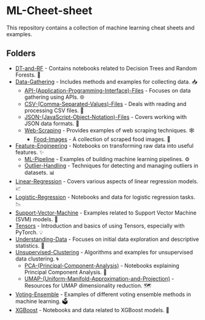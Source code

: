 # ML-Cheet-sheet

This repository contains a collection of machine learning cheat sheets and examples.

## Folders

*   [DT-and-RF](./DT-and-RF/) - Contains notebooks related to Decision Trees and Random Forests. 🌳
*   [Data-Gathering](./Data-Gathering/) - Includes methods and examples for collecting data. 📥
    *   [API-(Application-Programming-Interface)-Files](./Data-Gathering/API-(Application-Programming-Interface)-Files/) - Focuses on data gathering using APIs. 🌐
    *   [CSV-(Comma-Separated-Values)-Files](./Data-Gathering/CSV-(Comma-Separated-Values)-Files/) - Deals with reading and processing CSV files. 📄
    *   [JSON-(JavaScript-Object-Notation)-Files](./Data-Gathering/JSON-(JavaScript-Object-Notation)-Files/) - Covers working with JSON data formats. 📑
    *   [Web-Scraping](./Data-Gathering/Web-Scraping/) - Provides examples of web scraping techniques. 🕸️
        *   [Food-Images](./Data-Gathering/Web-Scraping/Food-Images/) - A collection of scraped food images. 🍔
*   [Feature-Engineering](./Feature-Engineering/) - Notebooks on transforming raw data into useful features. ✨
    *   [ML-Pipeline](./Feature-Engineering/ML-Pipeline/) - Examples of building machine learning pipelines. ⚙️
    *   [Outlier-Handling](./Feature-Engineering/Outlier-Handling/) - Techniques for detecting and managing outliers in datasets. 📊
*   [Linear-Regression](./Linear-Regression/) - Covers various aspects of linear regression models. 📈
*   [Logistic-Regression](./Logistic-Regression/) - Notebooks and data for logistic regression tasks. 📉
*   [Support-Vector-Machine](./Support-Vector-Machine/) - Examples related to Support Vector Machine (SVM) models. 🤖
*   [Tensors](./Tensors/) - Introduction and basics of using Tensors, especially with PyTorch. 💡
*   [Understanding-Data](./Understanding-Data/) - Focuses on initial data exploration and descriptive statistics. 🧐
*   [Unsupervised-Clustering](./Unsupervised-Clustering/) - Algorithms and examples for unsupervised data clustering. 🌀
    *   [PCA-(Principal-Component-Analysis)](./Unsupervised-Clustering/PCA-(Principal-Component-Analysis)/) - Notebooks explaining Principal Component Analysis. 🎯
    *   [UMAP-(Uniform-Manifold-Approximation-and-Projection)](./Unsupervised-Clustering/UMAP-(Uniform-Manifold-Approximation-and-Projection)/) - Resources for UMAP dimensionality reduction. 🗺️
*   [Voting-Ensemble](./Voting-Ensemble/) - Examples of different voting ensemble methods in machine learning. 🗳️
*   [XGBoost](./XGBoost/) - Notebooks and data related to XGBoost models. 🚀
